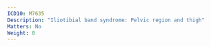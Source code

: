```yaml
---
ICD10: M7635
Description: "Iliotibial band syndrome: Pelvic region and thigh"
Matters: No
Weight: 0
---
```


